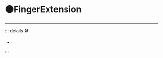 # 🟠<motor>FingerExtension</motor>

---

<!-- =================================================== -->
<!-- =================================================== -->
<!-- =================================================== -->
<!-- =================================================== -->
<!-- =================================================== -->
::: details 🛠

-

:::

